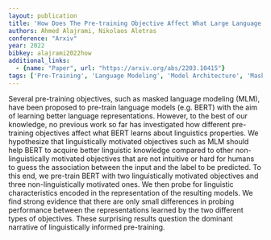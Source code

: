 ```yaml
---
layout: publication
title: 'How Does The Pre-training Objective Affect What Large Language Models Learn About Linguistic Properties?'
authors: Ahmed Alajrami, Nikolaos Aletras
conference: "Arxiv"
year: 2022
bibkey: alajrami2022how
additional_links:
  - {name: "Paper", url: "https://arxiv.org/abs/2203.10415"}
tags: ['Pre-Training', 'Language Modeling', 'Model Architecture', 'Masked Language Model', 'Training Techniques', 'Pretraining Methods', 'BERT']
---
```

Several pre-training objectives, such as masked language modeling (MLM), have
been proposed to pre-train language models (e.g. BERT) with the aim of learning
better language representations. However, to the best of our knowledge, no
previous work so far has investigated how different pre-training objectives
affect what BERT learns about linguistics properties. We hypothesize that
linguistically motivated objectives such as MLM should help BERT to acquire
better linguistic knowledge compared to other non-linguistically motivated
objectives that are not intuitive or hard for humans to guess the association
between the input and the label to be predicted. To this end, we pre-train BERT
with two linguistically motivated objectives and three non-linguistically
motivated ones. We then probe for linguistic characteristics encoded in the
representation of the resulting models. We find strong evidence that there are
only small differences in probing performance between the representations
learned by the two different types of objectives. These surprising results
question the dominant narrative of linguistically informed pre-training.
